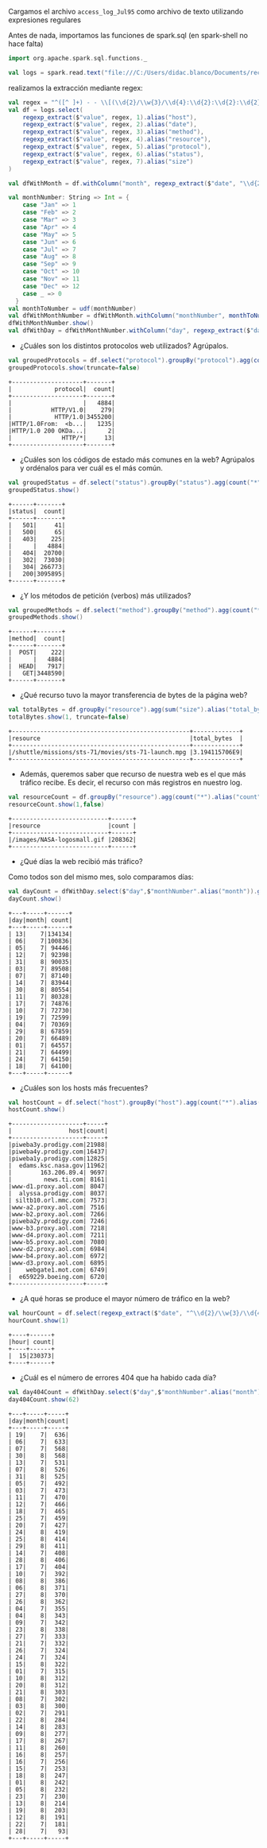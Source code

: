 Cargamos el archivo `access_log_Jul95` como archivo de texto utilizando expresiones regulares

Antes de nada, importamos las funciones de spark.sql (en spark-shell no hace falta)
```scala
import org.apache.spark.sql.functions._
```

```scala
val logs = spark.read.text("file:///C:/Users/didac.blanco/Documents/recursos/BIG DATA/repo ejercicios/nasa logs/logs")
```

realizamos la extracción mediante regex:
```scala
val regex = "^([^ ]+) - - \\[(\\d{2}/\\w{3}/\\d{4}:\\d{2}:\\d{2}:\\d{2}).*?\\] \"(.*?) (.*?)(HTTP/.*?) *?\" (.+?) (.*+)"
val df = logs.select(
    regexp_extract($"value", regex, 1).alias("host"),
    regexp_extract($"value", regex, 2).alias("date"),
    regexp_extract($"value", regex, 3).alias("method"),
    regexp_extract($"value", regex, 4).alias("resource"),
    regexp_extract($"value", regex, 5).alias("protocol"),
    regexp_extract($"value", regex, 6).alias("status"),
    regexp_extract($"value", regex, 7).alias("size")
)
```
```scala
val dfWithMonth = df.withColumn("month", regexp_extract($"date", "\\d{2}/(\\w{3})/\\d{4}:\\d{2}:\\d{2}:\\d{2}", 1))

val monthNumber: String => Int = {
    case "Jan" => 1
    case "Feb" => 2
    case "Mar" => 3
    case "Apr" => 4
    case "May" => 5
    case "Jun" => 6
    case "Jul" => 7
    case "Aug" => 8
    case "Sep" => 9
    case "Oct" => 10
    case "Nov" => 11
    case "Dec" => 12
    case _ => 0
  }
val monthToNumber = udf(monthNumber)
val dfWithMonthNumber = dfWithMonth.withColumn("monthNumber", monthToNumber($"month"))
dfWithMonthNumber.show()
val dfWithDay = dfWithMonthNumber.withColumn("day", regexp_extract($"date", "^(\\d{2})/\\w{3}/\\d{4}:\\d{2}:\\d{2}:\\d{2}", 1))
```

- ¿Cuáles son los distintos protocolos web utilizados? Agrúpalos.
```scala
val groupedProtocols = df.select("protocol").groupBy("protocol").agg(count("*").alias("count"))
groupedProtocols.show(truncate=false)
```
```
+--------------------+-------+
|            protocol|  count|
+--------------------+-------+
|                    |   4884|
|           HTTP/V1.0|    279|
|            HTTP/1.0|3455200|
|HTTP/1.0From:  <b...|   1235|
|HTTP/1.0 200 OKDa...|      2|
|              HTTP/*|     13|
+--------------------+-------+
```
- ¿Cuáles son los códigos de estado más comunes en la web? Agrúpalos y ordénalos 
para ver cuál es el más común.
```scala
val groupedStatus = df.select("status").groupBy("status").agg(count("*").alias("count")).orderBy("count")
groupedStatus.show()
```
```
+------+-------+
|status|  count|
+------+-------+
|   501|     41|
|   500|     65|
|   403|    225|
|      |   4884|
|   404|  20700|
|   302|  73030|
|   304| 266773|
|   200|3095895|
+------+-------+
```
- ¿Y los métodos de petición (verbos) más utilizados?
```scala
val groupedMethods = df.select("method").groupBy("method").agg(count("*").alias("count")).orderBy("count")
groupedMethods.show()
```
```
+------+-------+
|method|  count|
+------+-------+
|  POST|    222|
|      |   4884|
|  HEAD|   7917|
|   GET|3448590|
+------+-------+
```
- ¿Qué recurso tuvo la mayor transferencia de bytes de la página web?
```scala
val totalBytes = df.groupBy("resource").agg(sum("size").alias("total_bytes")).orderBy(desc("total_bytes"))
totalBytes.show(1, truncate=false)
```
```
+--------------------------------------------------+-------------+
|resource                                          |total_bytes  |
+--------------------------------------------------+-------------+
|/shuttle/missions/sts-71/movies/sts-71-launch.mpg |3.194115706E9|
+--------------------------------------------------+-------------+
```
- Además, queremos saber que recurso de nuestra web es el que más tráfico recibe. Es 
decir, el recurso con más registros en nuestro log.
```scala
val resourceCount = df.groupBy("resource").agg(count("*").alias("count")).orderBy(desc("count"))
resourceCount.show(1,false)
```
```
+---------------------------+------+
|resource                   |count |
+---------------------------+------+
|/images/NASA-logosmall.gif |208362|
+---------------------------+------+
```
- ¿Qué días la web recibió más tráfico?

Como todos son del mismo mes, solo comparamos días:
```scala
val dayCount = dfWithDay.select($"day",$"monthNumber".alias("month")).groupBy("day","month").agg(count("*").alias("count")).orderBy(desc("count"))
dayCount.show()
```
```
+---+-----+------+
|day|month| count|
+---+-----+------+
| 13|    7|134134|
| 06|    7|100836|
| 05|    7| 94446|
| 12|    7| 92398|
| 31|    8| 90035|
| 03|    7| 89508|
| 07|    7| 87140|
| 14|    7| 83944|
| 30|    8| 80554|
| 11|    7| 80328|
| 17|    7| 74876|
| 10|    7| 72730|
| 19|    7| 72599|
| 04|    7| 70369|
| 29|    8| 67859|
| 20|    7| 66489|
| 01|    7| 64557|
| 21|    7| 64499|
| 24|    7| 64150|
| 18|    7| 64100|
+---+-----+------+
```
- ¿Cuáles son los hosts más frecuentes?
```scala
val hostCount = df.select("host").groupBy("host").agg(count("*").alias("count")).orderBy(desc("count"))
hostCount.show()
```
```
+--------------------+-----+
|                host|count|
+--------------------+-----+
|piweba3y.prodigy.com|21988|
|piweba4y.prodigy.com|16437|
|piweba1y.prodigy.com|12825|
|  edams.ksc.nasa.gov|11962|
|        163.206.89.4| 9697|
|         news.ti.com| 8161|
|www-d1.proxy.aol.com| 8047|
|  alyssa.prodigy.com| 8037|
| siltb10.orl.mmc.com| 7573|
|www-a2.proxy.aol.com| 7516|
|www-b2.proxy.aol.com| 7266|
|piweba2y.prodigy.com| 7246|
|www-b3.proxy.aol.com| 7218|
|www-d4.proxy.aol.com| 7211|
|www-b5.proxy.aol.com| 7080|
|www-d2.proxy.aol.com| 6984|
|www-b4.proxy.aol.com| 6972|
|www-d3.proxy.aol.com| 6895|
|    webgate1.mot.com| 6749|
|  e659229.boeing.com| 6720|
+--------------------+-----+
```
- ¿A qué horas se produce el mayor número de tráfico en la web?
```scala
val hourCount = df.select(regexp_extract($"date", "^\\d{2}/\\w{3}/\\d{4}:(\\d{2}):\\d{2}:\\d{2}", 1).alias("hour")).groupBy("hour").agg(count("*").alias("count")).orderBy(desc("count"))
hourCount.show(1)
```
```
+----+------+
|hour| count|
+----+------+
|  15|230373|
+----+------+
```
- ¿Cuál es el número de errores 404 que ha habido cada día?
```scala
val day404Count = dfWithDay.select($"day",$"monthNumber".alias("month")).filter("status = 404").groupBy("day","month").agg(count("*").alias("count")).orderBy(desc("count"))
day404Count.show(62)
```
```df
+---+-----+-----+
|day|month|count|
+---+-----+-----+
| 19|    7|  636|
| 06|    7|  633|
| 07|    7|  568|
| 30|    8|  568|
| 13|    7|  531|
| 07|    8|  526|
| 31|    8|  525|
| 05|    7|  492|
| 03|    7|  473|
| 11|    7|  470|
| 12|    7|  466|
| 18|    7|  465|
| 25|    7|  459|
| 20|    7|  427|
| 24|    8|  419|
| 25|    8|  414|
| 29|    8|  411|
| 14|    7|  408|
| 28|    8|  406|
| 17|    7|  404|
| 10|    7|  392|
| 08|    8|  386|
| 06|    8|  371|
| 27|    8|  370|
| 26|    8|  362|
| 04|    7|  355|
| 04|    8|  343|
| 09|    7|  342|
| 23|    8|  338|
| 27|    7|  333|
| 21|    7|  332|
| 26|    7|  324|
| 24|    7|  324|
| 15|    8|  322|
| 01|    7|  315|
| 10|    8|  312|
| 20|    8|  312|
| 21|    8|  303|
| 08|    7|  302|
| 03|    8|  300|
| 02|    7|  291|
| 22|    8|  284|
| 14|    8|  283|
| 09|    8|  277|
| 17|    8|  267|
| 11|    8|  260|
| 16|    8|  257|
| 16|    7|  256|
| 15|    7|  253|
| 18|    8|  247|
| 01|    8|  242|
| 05|    8|  232|
| 23|    7|  230|
| 13|    8|  214|
| 19|    8|  203|
| 12|    8|  191|
| 22|    7|  181|
| 28|    7|   93|
+---+-----+-----+
```